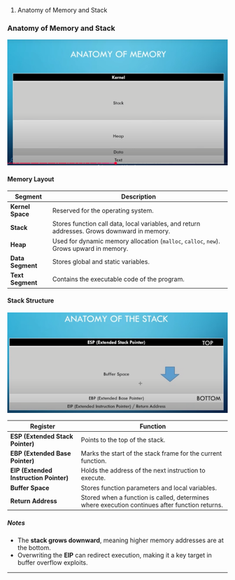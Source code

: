    

1. Anatomy of Memory and Stack

### **Anatomy of Memory and Stack**

**![38ae5819cdda134f40d5f07875b6e459.png](Hacking%20Vault/Attachments/c322f4a17d30471d908bb36be3e3b197.png)**

#### **Memory Layout**

|**Segment**|**Description**|
|---|---|
|**Kernel Space**|Reserved for the operating system.|
|**Stack**|Stores function call data, local variables, and return addresses. Grows downward in memory.|
|**Heap**|Used for dynamic memory allocation (`malloc`, `calloc`, `new`). Grows upward in memory.|
|**Data Segment**|Stores global and static variables.|
|**Text Segment**|Contains the executable code of the program.|

#### **Stack Structure**

![0ef87069d5b965c8ea0ce60c2fd95834.png](Hacking%20Vault/Attachments/1e4874bee5ac4a069c646f031483d774.png)

|**Register**|**Function**|
|---|---|
|**ESP (Extended Stack Pointer)**|Points to the top of the stack.|
|**EBP (Extended Base Pointer)**|Marks the start of the stack frame for the current function.|
|**EIP (Extended Instruction Pointer)**|Holds the address of the next instruction to execute.|
|**Buffer Space**|Stores function parameters and local variables.|
|**Return Address**|Stored when a function is called, determines where execution continues after function returns.|

##### **Notes**

- The **stack grows downward**, meaning higher memory addresses are at the bottom.
- Overwriting the **EIP** can redirect execution, making it a key target in buffer overflow exploits.

---
